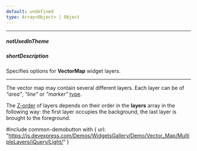 ```yaml
---
default: undefined
type: Array<Object> | Object
---
```

---
##### notUsedInTheme

##### shortDescription
Specifies options for **VectorMap** widget layers.

---
The vector map may contain several different layers. Each layer can be of *"area"*, *"line"* or *"marker"* [type](/api-reference/20%20Data%20Visualization%20Widgets/dxVectorMap/1%20Configuration/layers/type.md '/Documentation/ApiReference/Data_Visualization_Widgets/dxVectorMap/Configuration/layers/#type').

The [Z-order](https://en.wikipedia.org/wiki/Z-order) of layers depends on their order in the **layers** array in the following way: the first layer occupies the background, the last layer is brought to the foreground.

#include common-demobutton with {
    url: "https://js.devexpress.com/Demos/WidgetsGallery/Demo/Vector_Map/MultipleLayers/jQuery/Light/"
}